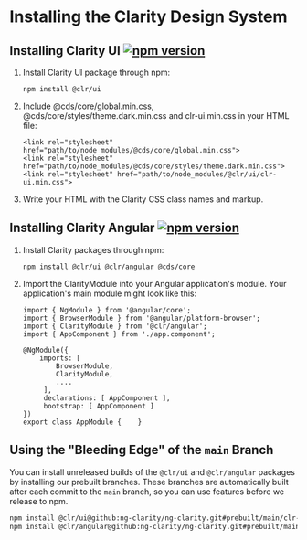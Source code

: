 # Installing the Clarity Design System

## Installing Clarity UI [![npm version](https://badge.fury.io/js/%40clr%2Fui.svg)](https://badge.fury.io/js/%40clr%2Fui)

1.  Install Clarity UI package through npm:

    ```
    npm install @clr/ui
    ```

2.  Include @cds/core/global.min.css, @cds/core/styles/theme.dark.min.css and clr-ui.min.css in your HTML file:

    ```
    <link rel="stylesheet" href="path/to/node_modules/@cds/core/global.min.css">
    <link rel="stylesheet" href="path/to/node_modules/@cds/core/styles/theme.dark.min.css">
    <link rel="stylesheet" href="path/to/node_modules/@clr/ui/clr-ui.min.css">
    ```

3.  Write your HTML with the Clarity CSS class names and markup.

## Installing Clarity Angular [![npm version](https://badge.fury.io/js/%40clr%2Fangular.svg)](https://badge.fury.io/js/%40clr%2Fangular)

1.  Install Clarity packages through npm:

    ```
    npm install @clr/ui @clr/angular @cds/core
    ```

2.  Import the ClarityModule into your Angular application's module. Your application's main module might look like this:

    ```
    import { NgModule } from '@angular/core';
    import { BrowserModule } from '@angular/platform-browser';
    import { ClarityModule } from '@clr/angular';
    import { AppComponent } from './app.component';

    @NgModule({
        imports: [
            BrowserModule,
            ClarityModule,
            ....
         ],
         declarations: [ AppComponent ],
         bootstrap: [ AppComponent ]
    })
    export class AppModule {    }
    ```

## Using the "Bleeding Edge" of the `main` Branch

You can install unreleased builds of the `@clr/ui` and `@clr/angular` packages by installing our prebuilt branches.
These branches are automatically built after each commit to the `main` branch, so you can use features before we release
to npm.

```bash
npm install @clr/ui@github:ng-clarity/ng-clarity.git#prebuilt/main/clr-ui
npm install @clr/angular@github:ng-clarity/ng-clarity.git#prebuilt/main/clr-angular
```
